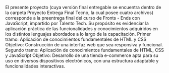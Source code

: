 El presente proyecto (cuya versión final entregable se encuentra dentro de la carpeta Proyecto Entrega Final Tecno, la cual posee cuatro archivos) corresponde a la preentrega final del curso de Fronts - Ends con JavaScript, impartido por Talento Tech. Su propósito es evidenciar la aplicación práctica de las funcionalidades y conocimientos adquiridos en los distintos lenguajes abordados a lo largo de la capacitación.
Primer tramo: Aplicación de conocimientos fundamentales de HTML y CSS
Objetivo: Construcción de una interfaz web que sea responsiva y funcional.
Segundo tramo: Aplicación de conocimientos fundamentales de HTML, CSS y JavaScript
Objetivo: Desarrollo de una tienda e-commerce apta para su uso en diversos dispositivos electrónicos, con una estructura adaptable y funcionalidades interactivas.
